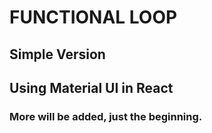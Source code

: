 # FUNCTIONAL LOOP

## Simple Version

## Using Material UI in React

### More will be added, just the beginning. 